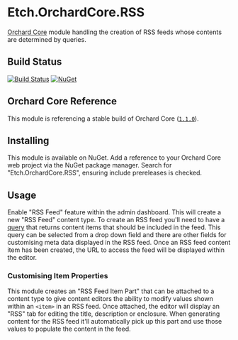 # Etch.OrchardCore.RSS

[Orchard Core](https://github.com/orchardcms/orchardcore) module handling the creation of RSS feeds whose contents are determined by queries.

## Build Status

[![Build Status](https://secure.travis-ci.org/etchuk/Etch.OrchardCore.RSS.png?branch=master)](http://travis-ci.org/etchuk/Etch.OrchardCore.RSS) [![NuGet](https://img.shields.io/nuget/v/Etch.OrchardCore.RSS.svg)](https://www.nuget.org/packages/Etch.OrchardCore.RSS)

## Orchard Core Reference

This module is referencing a stable build of Orchard Core ([`1.1.0`](https://www.nuget.org/packages/OrchardCore.Module.Targets/1.1.0)).

## Installing

This module is available on NuGet. Add a reference to your Orchard Core web project via the NuGet package manager. Search for "Etch.OrchardCore.RSS", ensuring include prereleases is checked.

## Usage

Enable "RSS Feed" feature within the admin dashboard. This will create a new "RSS Feed" content type. To create an RSS feed you'll need to have a [query](https://docs.orchardcore.net/en/dev/docs/reference/modules/Queries/) that returns content items that should be included in the feed. This query can be selected from a drop down field and there are other fields for customising meta data displayed in the RSS feed. Once an RSS feed content item has been created, the URL to access the feed will be displayed within the editor.

### Customising Item Properties

This module creates an "RSS Feed Item Part" that can be attached to a content type to give content editors the ability to modify values shown within an `<item>` in an RSS feed. Once attached, the editor will display an "RSS" tab for editing the title, description or enclosure. When generating content for the RSS feed it'll automatically pick up this part and use those values to populate the content in the feed.
